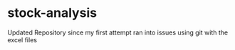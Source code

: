 # stock-analysis
Updated Repository since my first attempt ran into issues using git with the excel files
